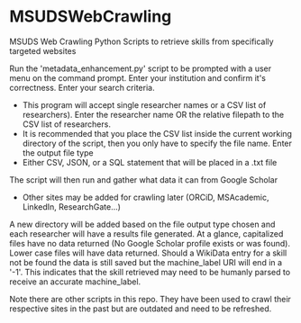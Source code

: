# MSUDSWebCrawling
MSUDS Web Crawling Python Scripts to retrieve skills from specifically targeted websites

Run the 'metadata_enhancement.py' script to be prompted with a user menu on the command prompt.
Enter your institution and confirm it's correctness.
Enter your search criteria. 
 - This program will accept single researcher names or a CSV list of researchers).
Enter the researcher name OR the relative filepath to the CSV list of researchers. 
 - It is recommended that you place the CSV list inside the current working directory of the script, then you only have to specify the file name.
Enter the output file type
 - Either CSV, JSON, or a SQL statement that will be placed in a .txt file
 
The script will then run and gather what data it can from Google Scholar
 - Other sites may be added for crawling later (ORCiD, MSAcademic, LinkedIn, ResearchGate...)
 
A new directory will be added based on the file output type chosen and each researcher will have a results file generated.
At a glance, capitalized files have no data returned (No Google Scholar profile exists or was found). Lower case files will have data returned.
Should a WikiData entry for a skill not be found the data is still saved but the machine_label URI will end in a '-1'. This indicates that the skill retrieved may need to be humanly parsed to receive an accurate machine_label.

Note there are other scripts in this repo. They have been used to crawl their respective sites in the past but are outdated and need to be refreshed. 

